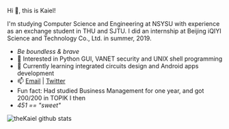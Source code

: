 <!---About me--->

Hi 👋, this is Kaiel!

I'm studying Computer Science and Engineering at NSYSU with experience as an exchange student in THU and SJTU.
I did an internship at Beijing iQIYI Science and Technology Co., Ltd. in summer, 2019.

- *Be boundless & brave*
- 🔭 Interested in Python GUI, VANET security and UNIX shell programming
- 🌱 Currently learning integrated circuits design and Android apps development
- 📫 [Email](mailto:thekaiel451@gmail.com) | [Twitter](https://twitter.com/theKaiel451)
- Fun fact: Had studied Business Management for one year, and got 200/200 in TOPIK Ⅰ then
- *451 == "sweet"*

<!---GitHub Stats--->

![theKaiel github stats](https://github-readme-stats.vercel.app/api?username=theKaiel&show_icons=true)
